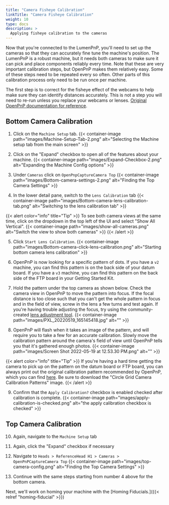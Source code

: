 ```yaml
---
title: "Camera Fisheye Calibration"
linkTitle: "Camera Fisheye Calibration"
weight: 10
type: docs
description: >
  Applying fisheye calibration to the cameras
---
```


Now that you're connected to the LumenPnP, you'll need to set up the cameras so that they can accurately fine tune the machine's position. The LumenPnP is a robust machine, but it needs both cameras to make sure it can pick and place components reliably every time. Note that these are very important calibration steps, but OpenPnP makes them relatively easy. Some of these steps need to be repeated every so often. Other parts of this calibration process only need to be run once per machine.

The first step is to correct for the fisheye effect of the webcams to help make sure they can identify distances accurately. This is not a step you will need to re-run unless you replace your webcams or lenses. [Original OpenPnP documentation for reference](https://github.com/openpnp/openpnp/wiki/Camera-Lens-Calibration).

## Bottom Camera Calibration

1. Click on the `Machine Setup` tab.
  {{< container-image path="images/Machine-Setup-Tab-2.png" alt="Selecting the Machine setup tab from the main screen" >}}

2. Click on the "Expand" checkbox to open all of the features about your machine.
  {{< container-image path="images/Expand-Checkbox-2.png" alt="Expanding the Machine Config options" >}}

3. Under `Cameras` click on `OpenPnpCaptureCamera Top`
  {{< container-image path="images/Bottom-camera-settings-2.png" alt="Finding the Top Camera Settings" >}}

4. In the lower detail pane, switch to the `Lens Calibration` tab
  {{< container-image path="images/Bottom-camera-lens-calibration-tab.png" alt="Switching to the lens calibration tab" >}}

{{< alert color="info" title="Tip" >}}
To see both camera views at the same time, click on the dropdown in the top left of the UI and select "Show All Vertical".
{{< container-image path="images/show-all-cameras.png" alt="Switch the view to show both cameras" >}}
{{< /alert >}}

5. Click `Start Lens Calibration`.
  {{< container-image path="images/Bottom-camera-click-lens-calibration.png" alt="Starting bottom camera lens calibration" >}}

6. OpenPnP is now looking for a specific pattern of dots. If you have a `v2` machine, you can find this pattern is on the back side of your datum board. If you have a `v3` machine, you can find this pattern on the back side of the FTP board in your Getting Started Kit.

7. Hold the pattern under the top camera as shown below. Check the camera view in OpenPnP to move the pattern into focus. If the focal distance is too close such that you can't get the whole pattern in focus and in the field of view, screw in the lens a few turns and test again. If you're having trouble adjusting the focus, try using the community-created [lens adjustment tool](https://www.printables.com/model/208453-lumen-pnp-lens-adjustment-tool).
  {{< container-image path="images/PXL_20220519_165145418.jpg" alt="" >}}

8. OpenPnP will flash when it takes an image of the pattern, and will require you to take a few for an accurate calibration. Slowly move the calibration pattern around the camera's field of view until OpenPnP tells you that it's gathered enough photos.
  {{< container-image path="images/Screen Shot 2022-05-19 at 12.53.30 PM.png" alt="" >}}

{{< alert color="info" title="Tip" >}}
If you're having a hard time getting the camera to pick up on the pattern on the datum board or FTP board, you can always print out the original calibration pattern recommended by OpenPnP, which you can find [here](https://nerian.com/support/calibration-patterns/). Be sure to download the "Circle Grid Camera Calibration Patterns" image.
{{< /alert >}}

9. Confirm that the `Apply Calibration?` checkbox is enabled checked after calibration is complete.
  {{< container-image path="images/apply-calibration-is-checked.png" alt="the apply calibration checkbox is checked" >}}

## Top Camera Calibration

10. Again, navigate to the `Machine Setup` tab
11. Again, click the "Expand" checkbox if necessary
12. Navigate to `Heads > ReferenceHead H1 > Cameras > OpenPnPCaptureCamera Top`
  {{< container-image path="images/top-camera-config.png" alt="Finding the Top Camera Settings" >}}

13. Continue with the same steps starting from number 4 above for the bottom camera.

Next, we'll work on homing your machine with the [Homing Fiducials.]({{< relref "homing-fiducial" >}})
